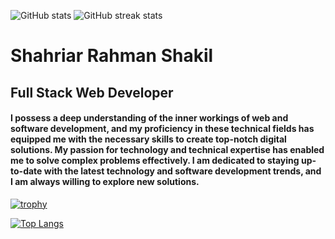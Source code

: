 ![GitHub stats](https://github-readme-stats.vercel.app/api?username=shahriarrahmanshakil&show_icons=true)  ![GitHub streak stats](https://streak-stats.demolab.com/?user=shahriarrahmanshakil)
# Shahriar Rahman Shakil
## Full Stack Web Developer

#### I possess a deep understanding of the inner workings of web and software development, and my proficiency in these technical fields has equipped me with the necessary skills to create top-notch digital solutions. My passion for technology and technical expertise has enabled me to solve complex problems effectively. I am dedicated to staying up-to-date with the latest technology and software development trends, and I am always willing to explore new solutions.


[![trophy](https://github-profile-trophy.vercel.app/?username=shahriarrahmanshakil)](https://github.com/ryo-ma/github-profile-trophy)

[![Top Langs](https://github-readme-stats.vercel.app/api/top-langs/?username=shahriarrahmanshakil)](https://github.com/anuraghazra/github-readme-stats)




